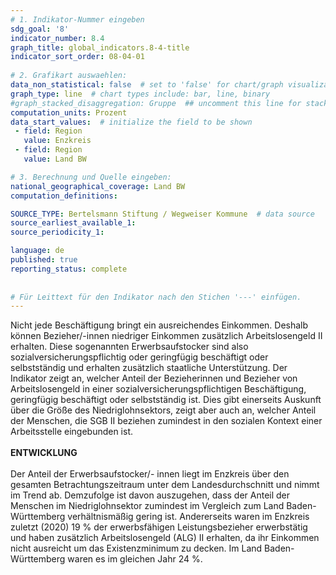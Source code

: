 ```yaml
---
# 1. Indikator-Nummer eingeben 
sdg_goal: '8'
indicator_number: 8.4
graph_title: global_indicators.8-4-title
indicator_sort_order: 08-04-01
 
# 2. Grafikart auswaehlen: 
data_non_statistical: false  # set to 'false' for chart/graph visualization 
graph_type: line  # chart types include: bar, line, binary 
#graph_stacked_disaggregation: Gruppe  ## uncomment this line for stacked bars. eplace 'Geschlecht' with the field of aggregation. 
computation_units: Prozent 
data_start_values:  # initialize the field to be shown  
 - field: Region 
   value: Enzkreis
 - field: Region 
   value: Land BW

# 3. Berechnung und Quelle eingeben: 
national_geographical_coverage: Land BW
computation_definitions: 

SOURCE_TYPE: Bertelsmann Stiftung / Wegweiser Kommune  # data source  
source_earliest_available_1: 
source_periodicity_1: 

language: de   
published: true 
reporting_status: complete
 
 
# Für Leittext für den Indikator nach den Stichen '---' einfügen. 
---
```

Nicht jede Beschäftigung bringt ein ausreichendes Einkommen. Deshalb können Bezieher/-innen niedriger Einkommen zusätzlich Arbeitslosengeld II erhalten. Diese sogenannten Erwerbsaufstocker sind also sozialversicherungspflichtig oder geringfügig beschäftigt oder selbstständig und erhalten zusätzlich staatliche Unterstützung. Der Indikator zeigt an, welcher Anteil der Bezieherinnen und Bezieher von Arbeitslosengeld in einer sozialversicherungspflichtigen Beschäftigung, geringfügig beschäftigt oder selbstständig ist. Dies gibt einerseits Auskunft über die Größe des Niedriglohnsektors, zeigt aber auch an, welcher Anteil der Menschen, die SGB II beziehen zumindest in den sozialen Kontext einer Arbeitsstelle eingebunden ist. <br>
<br>
**ENTWICKLUNG** <br>
<br>
Der Anteil der Erwerbsaufstocker/- innen liegt im Enzkreis über den gesamten Betrachtungszeitraum unter dem Landesdurchschnitt und nimmt im Trend ab. Demzufolge ist davon auszugehen, dass der Anteil der Menschen im Niedriglohnsektor zumindest im Vergleich zum Land Baden-Württemberg verhältnismäßig gering ist. Andererseits waren im Enzkreis zuletzt (2020) 19 % der erwerbsfähigen Leistungsbezieher erwerbstätig und haben zusätzlich Arbeitslosengeld (ALG) II erhalten, da ihr Einkommen nicht ausreicht um das Existenzminimum zu decken. Im Land Baden-Württemberg waren es im gleichen Jahr 24 %.

